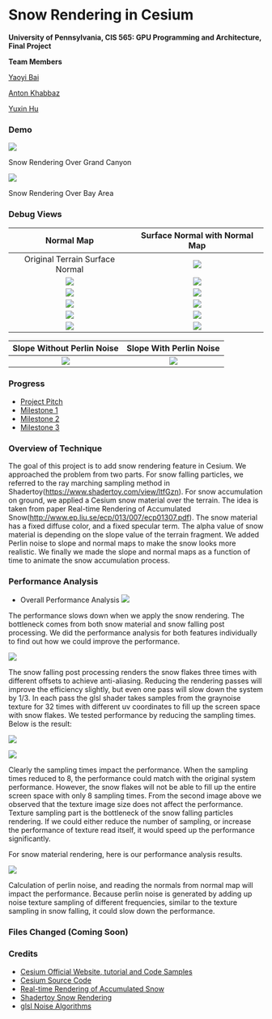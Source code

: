 Snow Rendering in Cesium
========================

**University of Pennsylvania, CIS 565: GPU Programming and Architecture, Final Project**

**Team Members**

[Yaoyi Bai](https://github.com/VElysianP)

[Anton Khabbaz](https://github.com/akhabbaz)

[Yuxin Hu](https://www.huyuxin.net)

### Demo
![](/image/Demo7.gif)
<p>Snow Rendering Over Grand Canyon</p>

![](/image/Demo5.gif)
<p>Snow Rendering Over Bay Area</p>

### Debug Views

Normal Map                             |  Surface Normal with Normal Map
:-------------------------------------:|:---------------------------------------------------:
Original Terrain Surface Normal        |  ![](/image/FinalDebugNormalEC.PNG)
![](/image/snowNormalMapLevel1.jpg)    |  ![](/image/FinalDebugNormalMap1EC.PNG)
![](/image/snowNormalMapLevel2.jpg)    |  ![](/image/FinalDebugNormalMap2EC.PNG)
![](/image/snowNormalMapLevel3.jpg)    |  ![](/image/FinalDebugNormalMap3EC.PNG)
![](/image/snowNormalMapLevel4.jpg)    |  ![](/image/FinalDebugNormalMap4EC.PNG)
![](/image/snowNormalMapLevel5.jpg)    |  ![](/image/FinalDebugNormalMap5EC.PNG)


Slope Without Perlin Noise             |  Slope With Perlin Noise
:-------------------------------------:|:---------------------------------------------------:
![](/image/FinalDebugSlopeNoNoise.PNG) |  ![](/image/FinalDebugSlopWithNoise.PNG)


### Progress
* [Project Pitch](FinalProjectPitch.md)
* [Milestone 1](Mileston1.md)
* [Milestone 2](Milestone2.md)
* [Milestone 3](Milestone3.md)


### Overview of Technique
The goal of this project is to add snow rendering feature in Cesium. We approached the problem from two parts. For snow falling particles, we referred to the ray marching sampling method in Shadertoy(https://www.shadertoy.com/view/ltfGzn). For snow accumulation on ground, we applied a Cesium snow material over the terrain. The idea is taken from paper Real-time Rendering of Accumulated Snow(http://www.ep.liu.se/ecp/013/007/ecp01307.pdf). The snow material has a fixed diffuse color, and a fixed specular term. The alpha value of snow material is depending on the slope value of the terrain fragment. We added Perlin noise to slope and normal maps to make the snow looks more realistic. We finally we made the slope and normal maps as a function of time to animate the snow accumulation process.


### Performance Analysis
* Overall Performance Analysis
![](/image/PerformanceAnalysis01.PNG)

The performance slows down when we apply the snow rendering. The bottleneck comes from both snow material and snow falling post processing. We did the performance analysis for both features individually to find out how we could improve the performance.

![](/image/PerformanceAnalysis02.PNG)

The snow falling post processing renders the snow flakes three times with different offsets to achieve anti-aliasing. Reducing the rendering passes will improve the efficiency slightly, but even one pass will slow down the system by 1/3. In each pass the glsl shader takes samples from the graynoise texture for 32 times with different uv coordinates to fill up the screen space with snow flakes. We tested performance by reducing the sampling times. Below is the result:

![](/image/PerformanceAnalysis05.PNG)

![](/image/PerformanceAnalysis04.PNG)

Clearly the sampling times impact the performance. When the sampling times reduced to 8, the performance could match with the original system performance. However, the snow flakes will not be able to fill up the entire screen space with only 8 sampling times. From the second image above we observed that the texture image size does not affect the performance. Texture sampling part is the bottleneck of the snow falling particles rendering. If we could either reduce the number of sampling, or increase the performance of texture read itself, it would speed up the performance significantly.

For snow material rendering, here is our performance analysis results.

![](/image/PerformanceAnalysis03.PNG)

Calculation of perlin noise, and reading the normals from normal map will impact the performance. Because perlin noise is generated by adding up noise texture sampling of different frequencies, similar to the texture sampling in snow falling, it could slow down the performance. 


### Files Changed (Coming Soon)


### Credits

* [Cesium Official Website, tutorial and Code Samples](http://cesiumjs.org/)
* [Cesium Source Code](https://github.com/AnalyticalGraphicsInc/cesium)
* [Real-time Rendering of Accumulated Snow](http://www.ep.liu.se/ecp/013/007/ecp01307.pdf)
* [Shadertoy Snow Rendering](https://www.shadertoy.com/view/ltfGzn)
* [glsl Noise Algorithms](https://gist.github.com/patriciogonzalezvivo/670c22f3966e662d2f83)
